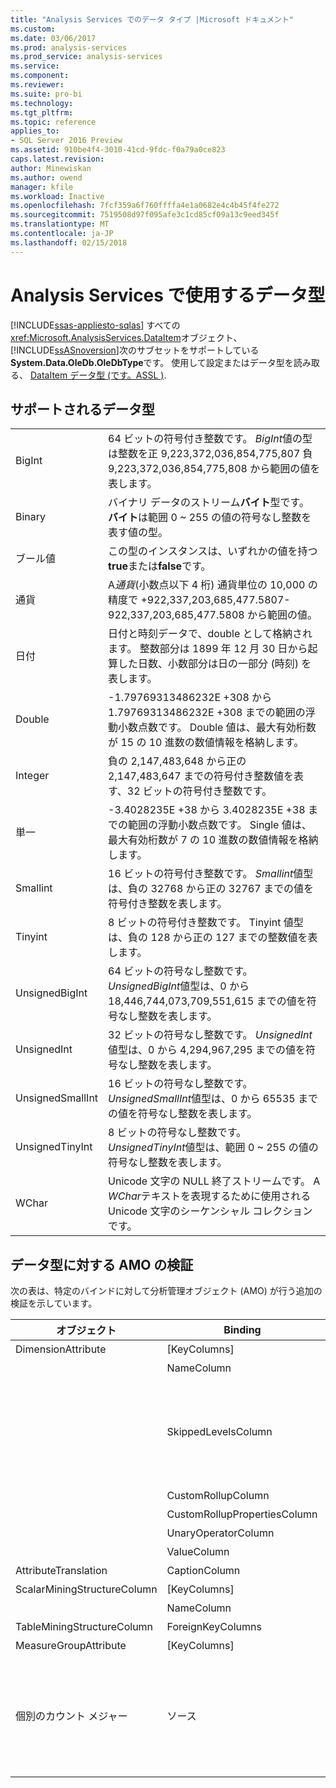 ```yaml
---
title: "Analysis Services でのデータ タイプ |Microsoft ドキュメント"
ms.custom: 
ms.date: 03/06/2017
ms.prod: analysis-services
ms.prod_service: analysis-services
ms.service: 
ms.component: 
ms.reviewer: 
ms.suite: pro-bi
ms.technology: 
ms.tgt_pltfrm: 
ms.topic: reference
applies_to:
- SQL Server 2016 Preview
ms.assetid: 910be4f4-3010-41cd-9fdc-f0a79a0ce823
caps.latest.revision: 
author: Minewiskan
ms.author: owend
manager: kfile
ms.workload: Inactive
ms.openlocfilehash: 7fcf359a6f760ffffa4e1a0682e4c4b45f4fe272
ms.sourcegitcommit: 7519508d97f095afe3c1cd85cf09a13c9eed345f
ms.translationtype: MT
ms.contentlocale: ja-JP
ms.lasthandoff: 02/15/2018
---
```

# <a name="data-types-in-analysis-services"></a>Analysis Services で使用するデータ型
[!INCLUDE[ssas-appliesto-sqlas](../../../includes/ssas-appliesto-sqlas.md)]
すべての<xref:Microsoft.AnalysisServices.DataItem>オブジェクト、[!INCLUDE[ssASnoversion](../../../includes/ssasnoversion-md.md)]次のサブセットをサポートしている**System.Data.OleDb.OleDbType**です。 使用して設定またはデータ型を読み取る、 [DataItem データ型 &#40;です。ASSL &#41;](../../../analysis-services/scripting/data-type/dataitem-data-type-assl.md).  
  
## <a name="supported-data-types"></a>サポートされるデータ型  
  
|||  
|-|-|  
|BigInt|64 ビットの符号付き整数です。 *BigInt*値の型は整数を正 9,223,372,036,854,775,807 負 9,223,372,036,854,775,808 から範囲の値を表します。|  
|Binary|バイナリ データのストリーム**バイト**型です。 **バイト**は範囲 0 ~ 255 の値の符号なし整数を表す値の型。|  
|ブール値|この型のインスタンスは、いずれかの値を持つ**true**または**false**です。|  
|通貨|A*通貨*(小数点以下 4 桁) 通貨単位の 10,000 の精度で +922,337,203,685,477.5807-922,337,203,685,477.5808 から範囲の値。|  
|日付|日付と時刻データで、double として格納されます。 整数部分は 1899 年 12 月 30 日から起算した日数、小数部分は日の一部分 (時刻) を表します。|  
|Double|-1.79769313486232E +308 から 1.79769313486232E +308 までの範囲の浮動小数点数です。 Double 値は、最大有効桁数が 15 の 10 進数の数値情報を格納します。|  
|Integer|負の 2,147,483,648 から正の 2,147,483,647 までの符号付き整数値を表す、32 ビットの符号付き整数です。|  
|単一|-3.4028235E +38 から 3.4028235E +38 までの範囲の浮動小数点数です。 Single 値は、最大有効桁数が 7 の 10 進数の数値情報を格納します。|  
|Smallint|16 ビットの符号付き整数です。 *Smallint*値型は、負の 32768 から正の 32767 までの値を符号付き整数を表します。|  
|Tinyint|8 ビットの符号付き整数です。 Tinyint 値型は、負の 128 から正の 127 までの整数値を表します。|  
|UnsignedBigInt|64 ビットの符号なし整数です。 *UnsignedBigInt*値型は、0 から 18,446,744,073,709,551,615 までの値を符号なし整数を表します。|  
|UnsignedInt|32 ビットの符号なし整数です。 *UnsignedInt*値型は、0 から 4,294,967,295 までの値を符号なし整数を表します。|  
|UnsignedSmallInt|16 ビットの符号なし整数です。 *UnsignedSmallInt*値型は、0 から 65535 までの値を符号なし整数を表します。|  
|UnsignedTinyInt|8 ビットの符号なし整数です。 *UnsignedTinyInt*値型は、範囲 0 ~ 255 の値の符号なし整数を表します。|  
|WChar|Unicode 文字の NULL 終了ストリームです。 A *WChar*テキストを表現するために使用される Unicode 文字のシーケンシャル コレクションです。|  
  
## <a name="amo-validations-on-data-types"></a>データ型に対する AMO の検証  
 次の表は、特定のバインドに対して分析管理オブジェクト (AMO) が行う追加の検証を示しています。  
  
|オブジェクト|Binding|許可されるデータ型|  
|------------|-------------|------------------------|  
|DimensionAttribute|[KeyColumns]|Binary 以外のすべて|  
||NameColumn|WChar のみ|  
||SkippedLevelsColumn|BigInt、Integer、SmallInt、TinyInt、UnsignedBigInt、UnsignedInt、UnsignedSmallInt、UnsignedTinyInt の整数型のみ|  
||CustomRollupColumn|WChar のみ|  
||CustomRollupPropertiesColumn|WChar のみ|  
||UnaryOperatorColumn|WChar のみ|  
||ValueColumn|すべて|  
|AttributeTranslation|CaptionColumn|WChar のみ|  
|ScalarMiningStructureColumn|[KeyColumns]|Binary 以外のすべて|  
||NameColumn|WChar のみ|  
|TableMiningStructureColumn|ForeignKeyColumns|Binary 以外のすべて|  
|MeasureGroupAttribute|[KeyColumns]|Binary 以外のすべて|  
|個別のカウント メジャー|ソース|BigInt、Currency、Double、Integer、Single、SmallInt、TinyInt、UnsignedBigInt、UnsignedInt、UnsignedSmallInt、UnsignedTinyInt|  
  
  
